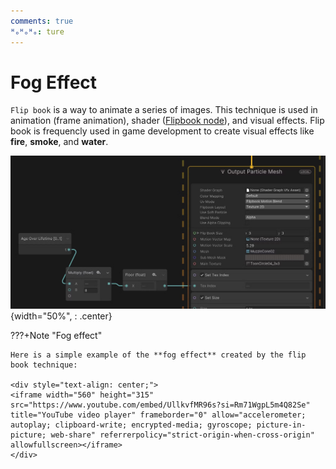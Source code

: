 ```yaml
---
comments: true
ᴴₒᴴₒᴴₒ: ture
---
```


# **Fog Effect**

`Flip book` is a way to animate a series of images. This technique is used in animation (frame animation), shader ([Flipbook node](../Shader_Graph/Flipbook/Flipbook.md)), and visual effects. Flip book is frequencly used in game development to create visual effects like **fire**, **smoke**, and **water**.

![alt text](flip_book_vfx.png){width="50%", : .center}

???+Note "Fog effect"
    
    Here is a simple example of the **fog effect** created by the flip book technique:

    <div style="text-align: center;">
    <iframe width="560" height="315" src="https://www.youtube.com/embed/UllkvfMR96s?si=Rm71WgpL5m4Q82Se" title="YouTube video player" frameborder="0" allow="accelerometer; autoplay; clipboard-write; encrypted-media; gyroscope; picture-in-picture; web-share" referrerpolicy="strict-origin-when-cross-origin" allowfullscreen></iframe>
    </div>
